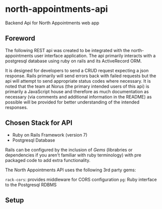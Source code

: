 # north-appointments-api
Backend Api for North Appointments web app

## Foreword 
The following REST api was created to be integrated with the north-appointments user 
interface application. The api primarily interacts with a postgresql database
using ruby on rails and its ActiveRecord ORM. 

It is designed for developers to send a CRUD request expecting a json response. Rails 
primarily will send errors back with failed requests but the api will attempt to send 
appropriate status codes where necessary. It is noted that the team at Norus (the 
primary intended users of this api) is primarily a JavaScript house and therefore as
much documentation as necessary (via comments and additional information in the README)
as possible will be provided for better understanding of the intended responses.

## Chosen Stack for API
 - Ruby on Rails Framework (version 7)
 - Postgresql Database

 Rails can be configured by the inclusion of *Gems* (librabries or dependencies if you
 aren't familiar with ruby terminology) with pre packaged code to add extra functionality.
 
 The North Appointments API uses the following 3rd party gems:
 
 `rack-cors`: provides middleware for CORS configuration
 `pg`: Ruby interface to the Postgresql RDBMS


## Setup
